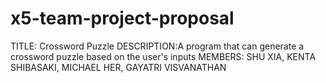 # x5-team-project-proposal
TITLE: Crossword Puzzle
DESCRIPTION:A program that can generate a crossword puzzle based on the user's inputs
MEMBERS: SHU XIA, KENTA SHIBASAKI, MICHAEL HER, GAYATRI VISVANATHAN
